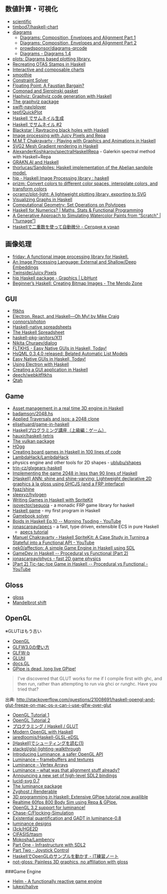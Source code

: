 ## 数値計算・可視化
* [scientific](https://hackage.haskell.org/package/scientific)
* [timbod7/haskell-chart](https://github.com/timbod7/haskell-chart)
* [diagrams](http://projects.haskell.org/diagrams/)
  * [Diagrams: Composition, Envelopes and Alignment Part 1](https://www.youtube.com/watch?v=5_fCUSOn7m0)
  * [Diagrams: Composition, Envelopes and Alignment Part 2](https://www.youtube.com/watch?v=nZCzsBOYdis)
  * [prowdsponsor/diagrams-qrcode](https://github.com/prowdsponsor/diagrams-qrcode)
  * [Diagrams - Diagrams 1.4](http://projects.haskell.org/diagrams/blog/2017-01-03-diagrams-1.4.html)
* [plots: Diagrams based plotting library.](https://hackage.haskell.org/package/plots)
* [Recreating OTAS Stamps in Haskell](https://blog.otastech.com/2016/02/recreating-otas-stamps-in-haskell/)
* [Interactive and composable charts](http://www.haskellforall.com/2015/11/interactive-and-composable-charts.html)
* [smoothie](https://hackage.haskell.org/package/smoothie)
* [Constraint Solver](http://www.mattkeeter.com/projects/constraints/)
* [Floating Point: A Faustian Bargain?](https://idontgetoutmuch.wordpress.com/2015/11/12/floating-point-a-faustian-bargain/)
* [Comonad and Sierpinski gasket](http://nbviewer.ipython.org/urls/gist.githubusercontent.com/miguel-negrao/571be4120ebecdbb3e26/raw/b740adc557fe097f9c6ff66ff7349bbf0a095091/gistfile1.txt)
* [Haphviz: Graphviz code generation with Haskell](http://cs-syd.eu/posts/2015-12-20-haphviz-graphviz-code-generation-with-haskell.html)
* [The graphviz package](http://hackage.haskell.org/package/graphviz)
* [swift-nav/plover](https://github.com/swift-nav/plover)
* [tepf/QuickPlot](https://github.com/tepf/QuickPlot)
* [Haskell でサムネイル生成](http://qiita.com/satosystems/items/abdb9696185f647b65a2)
* [Haskell でサムネイル #2](http://qiita.com/satosystems/items/669a8b3fdfa535582cb4)
* [Blackstar \| Raytracing black holes with Haskell](https://flannelhead.github.io/projects/blackstar.html)
* [Image processing with Juicy Pixels and Repa](https://www.stackbuilders.com/tutorials/haskell/image-processing/)
* [M.M.T Chakravarty - Playing with Graphics and Animations in Haskell](https://www.youtube.com/watch?v=9dk7_GDNocQ)
* [SVG2 Mesh Gradient rendering in Haskell](https://twinside.github.io/coon_rendering.html)
* [AlexanderKoshkarov/spectralHaskellRepa](https://github.com/AlexanderKoshkarov/spectralHaskellRepa) - Galerkin spectral method with Haskell+Repa
* [GRAKN.AI and Haskell](https://blog.grakn.ai/grakn-ai-and-haskell-c166c7cc1d23#.r8ormi4ky)
* [thorlucas/Sandpiles: Haskell implementation of the Abelian sandpile model.](https://github.com/thorlucas/Sandpiles)
* [hip - Haskell Image Processing library : haskell](https://www.reddit.com/r/haskell/comments/5tivy2/hip_haskell_image_processing_library/)
* [prizm: Convert colors to different color spaces, interpolate colors, and transform colors](https://hackage.haskell.org/package/prizm-2.0.1)
* [ocramz/plot-light: A lightweight plotting library, exporting to SVG](https://github.com/ocramz/plot-light)
* [Visualizing Graphs in Haskell](http://www.michaelburge.us/2017/09/01/how-to-use-graphviz-in-haskell.html)
* [Computational Geometry: Set Operations on Polytopes](https://maxow.github.io/posts/computational-geometry-set-operations-on-polytopes.html)
* [Haskell for Numerics? \| Maths, Stats & Functional Programming](https://idontgetoutmuch.wordpress.com/2017/06/02/1090/)
* [A Generative Approach to Simulating Watercolor Paints from “Scratch” \| [“turnage”]](https://blog.paytonturnage.com/water_color)
* [Haskellで二重数を使って自動微分 - Сегодня я узнал](https://genkami.github.io/2018/03/10/02-dual-number-deriv.html)

## 画像処理
* [friday: A functional image processing library for Haskell.](https://hackage.haskell.org/package/friday)
* [An Image Processing Language: External and Shallow/Deep Embeddings](http://www.macs.hw.ac.uk/~rs46/papers/rwdsl2016/rwdsl-2016.pdf)
* [Twinside/Juicy.Pixels](https://github.com/Twinside/Juicy.Pixels)
* [hip Haskell package - Graphics \| LibHunt](https://haskell.libhunt.com/project/hip-git)
* [Beginner’s Haskell: Creating Bitmap Images - The Mendo Zone](https://mendo.zone/fun/beginners-haskell-bitmap-images/)

## GUI
* [fltkhs](http://hackage.haskell.org/package/fltkhs)
* [Electron, React, and Haskell—Oh My! by Mike Craig](https://speakerdeck.com/mkscrg/electron-react-and-haskell-oh-my)
* [connors/photon](https://github.com/connors/photon)
* [Haskell-native spreadsheets](http://www.haskellforall.com/2015/11/haskell-native-spreadsheets.html)
* [The Haskell Spreadsheet](https://docs.google.com/presentation/d/1lh9_QlLKtW4L5WsFkgRggyIFORXAkTUu6Y470VkM4uI/edit#slide=id.p)
* [haskell-pkg-janitors/X11](https://github.com/haskell-pkg-janitors/X11)
* [Nikita Churaev/dialog](https://gitlab.com/lamefun/dialog)
* [FLTKHS - Easy Native GUIs in Haskell, Today!](https://github.com/deech/fltkhs-compose-conference-2016-talk/blob/master/Talk.pdf)
* [HsQML 0.3.4.0 released: Belated Automatic List Models](http://blog.gekkou.co.uk/2016/02/hsqml-0340-released.html)
* [Easy Native GUIs in Haskell, Today!](https://www.youtube.com/watch?v=5hoQLovZBxQ)
* [Using Electron with Haskell](https://codetalk.io/posts/2016-05-11-using-electron-with-haskell.html)
* [Creating a GUI application in Haskell](https://www.stackbuilders.com/tutorials/haskell/gui-application/)
* [deech/webkitfltkhs](https://github.com/deech/webkitfltkhs)
* [Qtah](http://khumba.net/projects/qtah/)

## Game
* [Asset management in a real time 3D engine in Haskell](http://phaazon.blogspot.fr/2015/06/asset-management-in-real-time-3d-engine.html)
* [badamson/2048.hs](https://github.com/badamson/2048.hs)
* [Applied Traversals and isos: a 2048 clone](http://www.nmattia.com/posts/2016-08-19-lens-linear-2048.html)
* [elisehuard/game-in-haskell](https://github.com/elisehuard/game-in-haskell)
* [Haskellプログラミング講座（上級編：ゲーム）](http://bitterharvest.hatenablog.com/entry/2014/10/22/064526)
* [hauxir/haskell-tetris](https://github.com/hauxir/haskell-tetris)
* [The vulkan package](http://hackage.haskell.org/package/vulkan)
* [HOgg](http://www.kfish.org/software/hogg/)
* [Creating board games in Haskell in 100 lines of code](http://keera.co.uk/blog/2013/03/19/creating-board-games-in-haskell/)
* [LambdaHack/LambdaHack](https://github.com/LambdaHack/LambdaHack)
* physics engine and other tools for 2D shapes - [ublubu/shapes](https://github.com/ublubu/shapes)
* [trin-cz/glxgears-haskell](https://github.com/trin-cz/glxgears-haskell)
* [Implementing the game 2048 in less than 90 lines of Haskell](http://gregorulm.com/2048-in-90-lines-haskell/)
* [[Haskell] ANN: shine and shine-varying: Lightweight declarative 2D graphics à la gloss using GHCJS (and a FRP interface)](https://mail.haskell.org/pipermail/haskell/2016-April/024851.html)
* [fgaz/shine](https://github.com/fgaz/shine)
* [sleexyz/hylogen](https://github.com/sleexyz/hylogen)
* [Writing Games in Haskell with SpriteKit](http://blog.haskellformac.com/blog/writing-games-in-haskell-with-spritekit)
* [isovector/sequoia](https://github.com/isovector/sequoia) - a monadic FRP game library for haskell
* [Haskell game](https://www.youtube.com/watch?v=HUUApOofaLQ&feature=youtu.be) - my first program in Haskell
* [Gamebook solver](http://hbtvl.banquise.net/series/Gamebook%20solver.html)
* [Boids in Haskell Ep.10 -- Morning Tsoding - YouTube](https://www.youtube.com/watch?v=ClgwKWqM2_o)
* [jonascarpay/apecs](https://github.com/jonascarpay/apecs) - a fast, type driven, extensible ECS in pure Haskell
  * [apecs tutorial](https://github.com/jonascarpay/apecs/blob/master/tutorials/RTS.md)
* [Manuel Chakravarty - Haskell SpriteKit: A Case Study in Turning a Stateful into a Functional API - YouTube](https://www.youtube.com/watch?v=H_z4NKvxf1U)
* [nek0/affection: A simple Game Engine in Haskell using SDL](https://github.com/nek0/affection)
* [GameDev in Haskell -- Procedural vs Functional (Part 2)](https://www.youtube.com/watch?v=VxLvaHpAK-U&list=PLguYJK7ydFE7KBfUplAk_qLp--xG6gw3R&index=2)
* [jonascarpay/phycs - fast 2D game physics](https://github.com/jonascarpay/phycs)
* [[Part 2] Tic-tac-toe Game in Haskell -- Procedural vs Functional - YouTube](https://www.youtube.com/watch?v=VxLvaHpAK-U&list=PLguYJK7ydFE7KBfUplAk_qLp--xG6gw3R&index=2)

## Gloss
* [gloss](http://hackage.haskell.org/package/gloss)
* [Mandelbrot shift](http://inf.ufrgs.br/~morprates/code/mandelbrot/)

## OpenGL
※GLUTはもう古い
* [OpenGL](https://hackage.haskell.org/package/OpenGL)
* [GLFW3.0の使い方](http://marina.sys.wakayama-u.ac.jp/~tokoi/GLFW.pdf)
* [GLFW-b](https://hackage.haskell.org/package/GLFW-b)
* [GLUtil](https://hackage.haskell.org/package/GLUtil)
* [docs.GL](http://docs.gl/)
* [GPipe is dead, long live GPipe!](http://tobbebex.blogspot.se/2015/09/gpipe-is-dead-long-live-gpipe.html)

> I've discovered that GLUT works for me if I compile first with ghc, and then run, rather than attempting to run via ghci or runghc. Have you tried that?

出典: <http://stackoverflow.com/questions/21008691/haskell-opengl-and-glut-freeze-on-mac-os-x-can-i-use-glfw-over-glut>

* [OpenGL Tutorial 1](https://wiki.haskell.org/OpenGLTutorial1)
* [OpenGL Tutorial 2](https://wiki.haskell.org/OpenGLTutorial2)
* [プログラミング / Haskell / GLUT](http://www.f13g.com/%a5%d7%a5%ed%a5%b0%a5%e9%a5%df%a5%f3%a5%b0/Haskell/GLUT/)
* [Modern OpenGL with Haskell](http://www.arcadianvisions.com/blog/?p=224)
* [jaredloomis/Haskell-GLSL-eDSL](https://github.com/jaredloomis/Haskell-GLSL-eDSL)
* [[Haskell]でシューティングを読む(1)](http://d.hatena.ne.jp/h_sakurai/20050727)
* [stackgl/glsl-lighting-walkthrough](https://github.com/stackgl/glsl-lighting-walkthrough)
* [Introducing Luminance, a safer OpenGL API](http://phaazon.blogspot.fr/2015/07/introducing-luminance-safer-opengl-api.html)
* [Luminance – framebuffers and textures](http://phaazon.blogspot.jp/2015/08/luminance-framebuffers-and-textures.html)
* [Luminance – Vertex Arrays](http://phaazon.blogspot.jp/2015/08/luminance-vertex-arrays.html)
* [Luminance – what was that alignment stuff already?](http://phaazon.blogspot.jp/2015/08/luminance-what-was-that-alignment-stuff.html)
* [Announcing a new set of high-level SDL2 bindings](https://ocharles.org.uk/blog/posts/2015-09-07-announcing-sdl2.html)
* [lucid-svg 0.7](http://jeffreyrosenbluth.github.io/2016/02/13/lucid.html)
* [The luminance package](http://hackage.haskell.org/package/luminance)
* [Zyghost / Renderable](http://zyghost.com/articles/Renderable.html)
* [3D programming in Haskell: Extensive GPipe tutorial now availible](https://www.reddit.com/r/haskell/comments/3r3fcb/3d_programming_in_haskell_extensive_gpipe/)
* [Realtime 60fps 800 Body Sim using Repa & GPipe.](https://www.youtube.com/watch?v=O9YQZ4dhD70)
* [OpenGL 3.2 support for luminance!](http://phaazon.blogspot.jp/2015/11/opengl-32-support-for-luminance.html)
* [Chase-C/Flocking-Simulation](https://github.com/Chase-C/Flocking-Simulation)
* [Existential quantification and GADT in luminance-0.8](http://phaazon.blogspot.jp/2015/12/existential-quantification-and-gadt-in.html)
* [luminance designs](http://phaazon.blogspot.jp/2016/08/luminance-designs.html)
* [I3ck/HGE2D](https://github.com/I3ck/HGE2D)
* [CIFASIS/ttasm](https://github.com/CIFASIS/ttasm)
* [Mokosha/Lambency](https://github.com/Mokosha/Lambency)
* [Part One - Infrastructure with SDL2](http://zyghost.com/series/odin/part-one-sdl2/)
* [Part Two - Joystick Control](http://zyghost.com/series/odin/part-two/)
* [HaskellでOpenGLのサンプルを動かす - IT練習ノート](http://naotoogawa.hatenablog.jp/entry/2017/02/01/Haskell%E3%81%A7OpenGL%E3%81%AE%E3%82%B5%E3%83%B3%E3%83%97%E3%83%AB%E3%82%92%E5%8B%95%E3%81%8B%E3%81%99)
* [not-gloss: Painless 3D graphics, no affiliation with gloss](https://hackage.haskell.org/package/not-gloss)

###Game Engine
* [Helm - A functionally reactive game engine](http://helm-engine.org/)
* [lukexi/halive](https://github.com/lukexi/halive)
